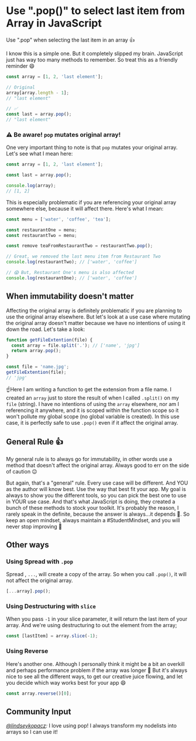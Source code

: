 # Use ".pop()" to select last item from Array in JavaScript

‪Use ".pop" when selecting the last item in an array 👍‬

‪I know this is a simple one. But it completely slipped my brain. JavaScript just has way too many methods to remember. So treat this as a friendly reminder 😄‬

```javascript
const array = [1, 2, 'last element'];

// Original
array[array.length - 1];
// "last element"

// ✅
const last = array.pop();
// "last element"
```

### ⚠️ Be aware! `pop` mutates original array!

One very important thing to note is that `pop` mutates your original array. Let's see what I mean here:

```javascript
const array = [1, 2, 'last element'];

const last = array.pop();

console.log(array);
// [1, 2]
```

This is especially problematic if you are referencing your original array somewhere else, because it will affect there. Here's what I mean:

```javascript
const menu = ['water', 'coffee', 'tea'];

const restaurantOne = menu;
const restaurantTwo = menu;

const remove teaFromRestaurantTwo = restaurantTwo.pop();

// Great, we removed the last menu item from Restaurant Two
console.log(restaurantTwo); // ['water', 'coffee']

// 😱 But, Restaurant One's menu is also affected
console.log(restaurantOne); // ['water', 'coffee']
```

## When immutability doesn't matter

Affecting the original array is definitely problematic if you are planning to use the original array elsewhere. But let's look at a use case where mutating the original array doesn't matter because we have no intentions of using it down the road. Let's take a look:

```javascript
function getFileExtention(file) {
  const array = file.split('.'); // ['name', 'jpg']
  return array.pop();
}

const file = 'name.jpg';
getFileExtention(file);
// 'jpg'
```

☝️Here I am writing a function to get the extension from a file name. I created an `array` just to store the result of when I called `.split()` on my `file` (string). I have no intentions of using the `array` elsewhere, nor am I referencing it anywhere, and it is scoped within the function scope so it won't pollute my global scope (no global variable is created). In this use case, it is perfectly safe to use `.pop()` even if it affect the original array.

## General Rule 👍

My general rule is to always go for immutability, in other words use a method that doesn't affect the original array. Always good to err on the side of caution 😉

But again, that's a "general" rule. Every use case will be different. And YOU as the author will know best. Use the way that best fit your app. My goal is always to show you the different tools, so you can pick the best one to use in YOUR use case. And that's what JavaScript is doing, they created a bunch of these methods to stock your toolkit. It's probably the reason, I rarely speak in the definite, because the answer is always...it depends 🙂. So keep an open mindset, always maintain a #StudentMindset, and you will never stop improving 💪

## Other ways

### Using Spread with `.pop`

Spread , `...`, will create a copy of the array. So when you call `.pop()`, it will not affect the original array.

```javascript
[...array].pop();
```

### Using Destructuring with `slice`

When you pass `-1` in your slice parameter, it will return the last item of your array. And we're using destructuring to out the element from the array;

```javascript
const [lastItem] = array.slice(-1);
```

### Using Reverse

Here's another one. Although I personally think it might be a bit an overkill and perhaps performance problem if the array was longer 🤔 But it's always nice to see all the different ways, to get our creative juice flowing, and let you decide which way works best for your app 😄

```javascript
const array.reverse()[0];
```

## Community Input

_[@lindseykopacz](https://www.instagram.com/p/B8wSUaiAL8x/):_ I love using pop! I always transform my nodelists into arrays so I can use it!
